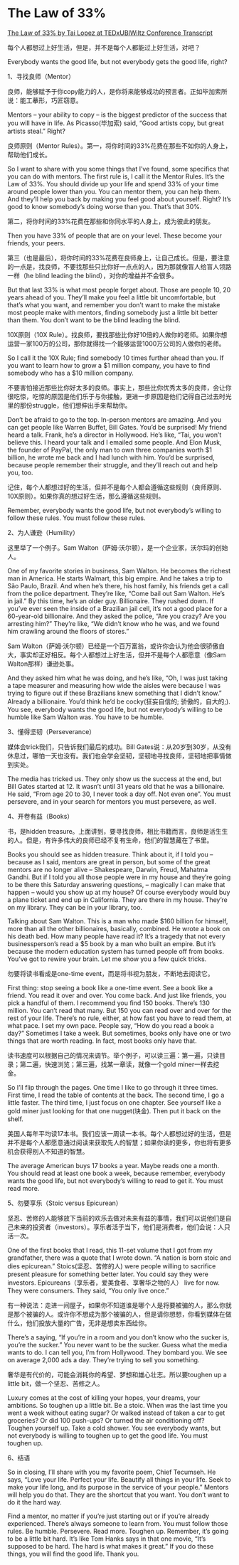 # The Law of 33% #

[The Law of 33% by Tai Lopez at TEDxUBIWiltz Conference Transcript](https://singjupost.com/the-law-of-33-by-tai-lopez-at-tedxubiwiltz-conference-transcript/)

每个人都想过上好生活，但是，并不是每个人都能过上好生活，对吧？

Everybody wants the good life, but not everybody gets the good life, right?

1、寻找良师（Mentor）


良师，能够赋予于你copy能力的人，是你将来能够成功的预言者。正如毕加索所说：能工摹形，巧匠窃意。

Mentors – your ability to copy – is the biggest predictor of the success that you will have in life. As Picasso(毕加索) said, “Good artists copy, but great artists steal.” Right?

良师原则（Mentor Rules）。第一，将你时间的33%花费在那些不如你的人身上，帮助他们成长。

So I want to share with you some things that I’ve found, some specifics that you can do with mentors. The first rule is, I call it the Mentor Rules. It’s the Law of 33%. You should divide up your life and spend 33% of your time around people lower than you. You can mentor them, you can help them. And they’ll help you back by making you feel good about yourself. Right? It’s good to know somebody’s doing worse than you. That’s that 30%.

第二，将你时间的33%花费在那些和你同水平的人身上，成为彼此的朋友。

Then you have 33% of people that are on your level. These become your friends, your peers.

第三（也是最后），将你时间的33%花费在良师身上，让自己成长。但是，要注意的一点是，找良师，不要找那些只比你好一点点的人，因为那就像盲人给盲人领路一样（he blind leading the blind），对你的增益并不会很多。

But that last 33% is what most people forget about. Those are people 10, 20 years ahead of you. They’ll make you feel a little bit uncomfortable, but that’s what you want, and remember you don’t want to make the mistake most people make with mentors, finding somebody just a little bit better than them. You don’t want to be the blind leading the blind. 

10X原则（10X Rule）。找良师，要找那些比你好10倍的人做你的老师。如果你想运营一家100万的公司，那你就得找一个能够运营1000万公司的人做你的老师。

So I call it the 10X Rule; find somebody 10 times further ahead than you. If you want to learn how to grow a $1 million company, you have to find somebody who has a $10 million company. 

不要害怕接近那些比你好太多的良师。事实上，那些比你优秀太多的良师，会让你很吃惊，吃惊的原因是他们乐于与你接触，更进一步原因是他们记得自己过去时光里的那份struggle，他们想伸出手来帮助你。

Don’t be afraid to go to the top. In-person mentors are amazing. And you can get people like Warren Buffet, Bill Gates. You’d be surprised! My friend heard a talk. Frank, he’s a director in Hollywood. He’s like, “Tai, you won’t believe this. I heard your talk and I emailed some people. And Elon Musk, the founder of PayPal, the only man to own three companies worth $1 billion, he wrote me back and I had lunch with him. You’d be surprised, because people remember their struggle, and they’ll reach out and help you, too.

记住，每个人都想过好的生活，但并不是每个人都会遵循这些规则（良师原则、10X原则）。如果你真的想过好生活，那么遵循这些规则。

Remember, everybody wants the good life, but not everybody’s willing to follow these rules. You must follow these rules.

2、为人谦逊（Humility）

这里举了一个例子。Sam Walton（萨姆·沃尔顿），是一个企业家，沃尔玛的创始人。

One of my favorite stories in business, Sam Walton. He becomes the richest man in America. He starts Walmart, this big empire. And he takes a trip to São Paulo, Brazil. And when he’s there, his host family, his friends get a call from the police department. They’re like, “Come bail out Sam Walton. He’s in jail.” By this time, he’s an older guy. Billionaire. They rushed down. If you’ve ever seen the inside of a Brazilian jail cell, it’s not a good place for a 60-year-old billionaire. And they asked the police, “Are you crazy? Are you arresting him?” They’re like, “We didn’t know who he was, and we found him crawling around the floors of stores.”

Sam Walton（萨姆·沃尔顿）已经是一个百万富翁，或许你会认为他会很骄傲自大，事实却正好相反。每个人都想过上好生活，但并不是每个人都愿意（像Sam Walton那样）谦逊处事。

And they asked him what he was doing, and he’s like, “Oh, I was just taking a tape measurer and measuring how wide the aisles were because I was trying to figure out if these Brazilians knew something that I didn’t know.” Already a billionaire. You’d think he’d be cocky(狂妄自信的; 骄傲的，自大的;). You see, everybody wants the good life, but not everybody’s willing to be humble like Sam Walton was. You have to be humble.

3、懂得坚韧（Perseverance）

媒体会trick我们，只告诉我们最后的成功。Bill Gates说：从20岁到30岁，从没有休息过，哪怕一天也没有。我们也会学会坚韧，坚韧地寻找良师，坚韧地把事情做到实处。

The media has tricked us. They only show us the success at the end, but Bill Gates started at 12. It wasn’t until 31 years old that he was a billionaire. He said, “From age 20 to 30, I never took a day off. Not even one”. You must persevere, and in your search for mentors you must persevere, as well. 

4、开卷有益（Books）

书，是hidden treasure。上面讲到，要寻找良师，相比书籍而言，良师是活生生的人。但是，有许多伟大的良师已经不复有生命，他们的智慧藏在了书里。

Books you should see as hidden treasure. Think about it, if I told you – because as I said, mentors are great in person, but some of the great mentors are no longer alive – Shakespeare, Darwin, Freud, Mahatma Gandhi. But if I told you all those people were in my house and they’re going to be there this Saturday answering questions, – magically I can make that happen – would you show up at my house? Of course everybody would buy a plane ticket and end up in California. They are there in my house. They’re on my library. They can be in your library, too.

Talking about Sam Walton. This is a man who made $160 billion for himself, more than all the other billionaires, basically, combined. He wrote a book on his death bed. How many people have read it? It’s a tragedy that not every businessperson’s read a $5 book by a man who built an empire. But it’s because the modern education system has turned people off from books. You’ve got to rewire your brain. Let me show you a few quick tricks.

勿要将读书看成是one-time event，而是将书视为朋友，不断地去阅读它。

First thing: stop seeing a book like a one-time event. See a book like a friend. You read it over and over. You come back. And just like friends, you pick a handful of them. I recommend you find 150 books. There’s 130 million. You can’t read that many. But 150 you can read over and over for the rest of your life. There’s no rule, either, at how fast you have to read them, at what pace. I set my own pace. People say, “How do you read a book a day?” Sometimes I take a week. But sometimes, books only have one or two things that are worth reading. In fact, most books only have that.

读书速度可以根据自己的情况来调节。举个例子，可以读三遍：第一遍，只读目录；第二遍，快速浏览；第三遍，找某一章读，就像一个gold miner一样去挖金。

So I’ll flip through the pages. One time I like to go through it three times. First time, I read the table of contents at the back. The second time, I go a little faster. The third time, I just focus on one chapter. See yourself like a gold miner just looking for that one nugget(块金). Then put it back on the shelf.

美国人每年平均读17本书。我们应该一周读一本书。每个人都想过好的生活，但是并不是每个人都愿意通过阅读来获取先人的智慧；如果你读的更多，你也将有更多机会获得别人不知道的智慧。

The average American buys 17 books a year. Maybe reads one a month. You should read at least one book a week, because remember, everybody wants the good life, but not everybody’s willing to read to get it. You must read more.

5、勿要享乐（Stoic versus Epicurean）

坚忍、苦修的人能够放下当前的欢乐去做对未来有益的事情，我们可以说他们是自己未来的投资者（investors）。享乐者活于当下，他们是消费者，他们会说：人只活一次。

One of the first books that I read, this 11-set volume that I got from my grandfather, there was a quote that I wrote down. “A nation is born stoic and dies epicurean.” Stoics(坚忍、苦修的人) were people willing to sacrifice present pleasure for something better later. You could say they were investors. Epicureans（享乐者，爱美食者、享奢华之物的人） live for now. They were consumers. They said, “You only live once.”

有一种说法：走进一间屋子，如果你不知道谁是哪个人是将要被骗的人，那么你就是那个被骗的人。或许你不想成为那个被骗的人，但是请你想想，你看到媒体在做什么，他们投放大量的广告，无非是想卖东西给你。

There’s a saying, “If you’re in a room and you don’t know who the sucker is, you’re the sucker.” You never want to be the sucker. Guess what the media wants to do. I can tell you, I’m from Hollywood. They bombard you. We see on average 2,000 ads a day. They’re trying to sell you something.

奢华是有代价的，可能会消耗你的希望、梦想和雄心壮志。所以要toughen up a little bit，做一个坚忍、苦修之人。

Luxury comes at the cost of killing your hopes, your dreams, your ambitions. So toughen up a little bit. Be a stoic. When was the last time you went a week without eating sugar? Or walked instead of taken a car to get groceries? Or did 100 push-ups? Or turned the air conditioning off? Toughen yourself up. Take a cold shower. You see everybody wants, but not everybody is willing to toughen up to get the good life. You must toughen up.

6、结语

So in closing, I’ll share with you my favorite poem, Chief Tecumseh. He says, “Love your life. Perfect your life. Beautify all things in your life. Seek to make your life long, and its purpose in the service of your people.” Mentors will help you do that. They are the shortcut that you want. You don’t want to do it the hard way.

Find a mentor, no matter if you’re just starting out or if you’re already experienced. There’s always someone to learn from. You must follow those rules. Be humble. Persevere. Read more. Toughen up. Remember, it’s going to be a little bit hard. It’s like Tom Hanks says in that one movie, “It’s supposed to be hard. The hard is what makes it great.” If you do these things, you will find the good life. Thank you.

